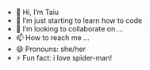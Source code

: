 - 👋 Hi, I’m Taiu
- 👀 I’m just starting to learn how to code
- 💞️ I’m looking to collaborate on ...
- 📫 How to reach me ...
- 😄 Pronouns: she/her
- ⚡ Fun fact: i love spider-man! 
<!---
spideygirl3/spideygirl3 is a ✨ special ✨ repository because its `README.md` (this file) appears on your GitHub profile.
You can click the Preview link to take a look at your changes.
--->
